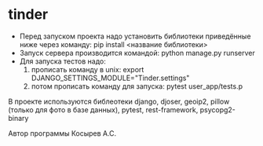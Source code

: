 # tinder
- Перед запуском проекта надо установить библиотеки приведённые ниже через команду: pip install <название библиотеки>
- Запуск сервера производится командой: python manage.py runserver
- Для запуска тестов надо: 
  1. прописать команду в unix: export DJANGO_SETTINGS_MODULE="Tinder.settings"
  2. потом прописать команду для запуска: pytest user_app/tests.p

В проекте используются библеотеки django, djoser, geoip2, pillow (только для фото в базе данных), pytest, rest-framework, psycopg2-binary 

Автор программы Косырев А.С.
